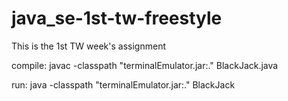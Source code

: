 # java_se-1st-tw-freestyle
This is the 1st TW week's assignment

compile: javac -classpath "terminalEmulator.jar:." BlackJack.java

run: java -classpath "terminalEmulator.jar:." BlackJack
